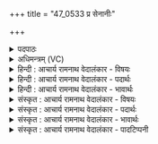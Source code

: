 +++
title = "47_0533 प्र सेनानीः"

+++
<details><summary>पदपाठः</summary>

प्र꣢। से꣣नानीः꣢। से꣣ना। नीः꣢। शू꣡रः꣢꣯। अ꣢ग्रे꣣। र꣡था꣢꣯नाम्। ग꣣व्य꣢न्। ए꣣ति। ह꣡र्ष꣢꣯ते। अ꣣स्य। से꣡ना꣢꣯। भ꣣द्रा꣢न्। कृ꣣ण्व꣢न्। इ꣣न्द्रहवा꣢न्। इ꣣न्द्र। हवा꣢न्। स꣡खि꣢꣯भ्यः। स। खि꣣भ्यः। आ꣢। सो꣡मः꣢꣯। व꣡स्त्रा꣢꣯। र꣣भसा꣡नि꣢। द꣣त्ते। ५३३।
</details>

<details><summary>अधिमन्त्रम् (VC)</summary>

- पवमानः सोमः
- प्रतर्दनो दैवोदासिः
- त्रिष्टुप्
- धैवतः
- पावमानं काण्डम्
</details>

<details><summary>हिन्दी : आचार्य रामनाथ वेदालंकार - विषयः</summary>

प्रथम मन्त्र में परमात्मा का सेनानी रूप में वर्णन है।
</details>

<details><summary>हिन्दी : आचार्य रामनाथ वेदालंकार - पदार्थः</summary>

पदार्थान्वयभाषाः -  (सेनानीः) देवजनों का सेनापति (शूरः) शूरवीर सोम नामक परमेश्वर (गव्यन्) दिव्य प्रकाश-किरणों को प्राप्त कराना चाहता हुआ (रथानाम्) शरीररथारोही जीवात्मारूप योद्धाओं के (अग्रे) आगे-आगे (प्र एति) चलता है, इस कारण (अस्य) इसकी (सेना) देवसेना (हर्षते) प्रमुदित एवं उत्साहित होती है। (सखिभ्यः) अपने सखा उपासकों के लिए (इन्द्रहवान्) सेनापति के प्रति की गयी पुकारों को (भद्रान्) भद्र (कृण्वन्) करता हुआ, अर्थात् उपासकों की पुकारों को सफल करता हुआ (सोमः) वीररसपूर्ण परमेश्वर (रभसानि) बल, वेग आदियों को (वस्त्रा) वस्त्रों के समान (आदत्ते) ग्रहण करता है, अर्थात् जैसे कोई वस्त्रों को धारण करता है, वैसे ही वीर परमेश्वर अपने सेनापतित्व का निर्वाह करने के लिए बल, वेग आदि को धारण करता है ॥१॥ इस मन्त्र में वीररस है। सोम परमात्मा में सेनानीत्व का आरोप होने से रूपक अलङ्कार है ॥१॥
</details>

<details><summary>हिन्दी : आचार्य रामनाथ वेदालंकार - भावार्थः</summary>

भावार्थभाषाः -  जैसे कोई शूर सेनापति वीरोचित वस्त्रों को धारण कर रथारोही योद्धाओं के आगे-आगे चलता हुआ उन्हें प्रोत्साहित करता है और अपनी सेना को हर्षित करता है, वैसे ही परमेश्वर वीरोचित बल, वेग आदि को धारण करता हुआ मानसिक देवासुरसंग्राम में मानो सेनानी बनकर दुर्विचाररूप शत्रुओं का संहार करने के लिए और दिव्य विचारों को बढ़ाने के लिए देवजनों को समुत्साहित करता है ॥१॥
</details>

<details><summary>संस्कृत : आचार्य रामनाथ वेदालंकार - विषयः</summary>

तत्रादौ सोमं परमात्मानं सेनानीत्वेन वर्णयति।
</details>

<details><summary>संस्कृत : आचार्य रामनाथ वेदालंकार - पदार्थः</summary>

पदार्थान्वयभाषाः -  (सेनानीः) देवजनानां सेनापतिः (शूरः) वीरः सोमः परमेश्वरः (गव्यन्) गाः दिव्यान् प्रकाशकिरणान् प्रापयितुमिच्छन्। अत्र छन्दसि परेच्छायां क्यच्। (रथानाम्) शरीररथारोहिणां जीवात्मरूपाणां योद्धॄणाम्। अत्र लक्षणया रथैः रथारोहिणो गृह्यन्ते। (अग्रे२) अग्रपदे (प्र एति) प्रकृष्टतया याति, अतः (अस्य) सोमस्य परमेश्वरस्य (सेना) देवसेना (हर्षते) मोदते, उत्सहते। (सखिभ्यः) सुहृद्भ्यः स्वोपासकेभ्यः (इन्द्रहवान्) रक्षां प्राप्तुम् इन्द्रं वीरं सेनापतिं राजानं वा उद्दिश्य ये हवाः यानि आह्वानानि क्रियन्ते ते इन्द्रहवा इत्युच्यन्ते तान् (भद्रान्) सुखजनकान् (कृण्वन्) कुर्वन् तेषामाह्वानानि सफलयन्नित्यर्थः (सोमः) वीररसपूर्णः परमेश्वरः (रभसानि) बलवेगादीनि (वस्त्रा) वस्त्राणि इव इति लुप्तोपमम्, (आदत्ते) गृह्णाति, यथा कश्चिच्छरीरे वस्त्राणि धारयति तथा वीरः परमेश्वरो नायकत्वं निर्वोढुं स्वात्मनि बलवेगादीनि धारयतीत्यर्थः ॥१॥ अत्र वीरो रसः। सोमे परमात्मनि सेनानीत्वारोपाद् रूपकालङ्कारः ॥१॥
</details>

<details><summary>संस्कृत : आचार्य रामनाथ वेदालंकार - भावार्थः</summary>

भावार्थभाषाः -  यथा कश्चिच्छूरः सेनापतिर्वीरोचितानि वस्त्राणि धारयन् रथारोहिणां सुभटानामग्रे गच्छंस्तान् प्रोत्साहयति स्वकीयां सेनां च हर्षयति तथैव परमेश्वरोऽपि वीरोचितानि बलवेगादीनि धारयन् मानसे देवासुरसंग्रामे सेनानीरिव भूत्वा दुर्विचाररूपान् शत्रून् हन्तुं दिव्यविचारांश्च वर्धयितुं देवजनान् समुत्साहयति ॥१॥
</details>

<details><summary>संस्कृत : आचार्य रामनाथ वेदालंकार - पादटिप्पनी</summary>

टिप्पणी:   १. ऋ० ९।९६।१। २. संहितायां केषुचित् पुस्तकेषु अ꣢ग्ने꣣ इति पाठः, तत्र स्वरो न संगच्छते।
</details>